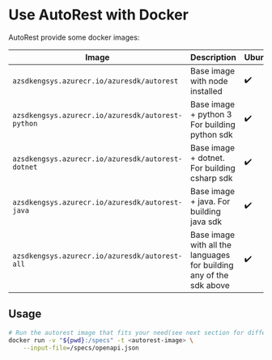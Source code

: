 # Use AutoRest with Docker

AutoRest provide some docker images:

| Image                                             | Description                                                         | Ubuntu             |
| ------------------------------------------------- | ------------------------------------------------------------------- | ------------------ |
| `azsdkengsys.azurecr.io/azuresdk/autorest`        | Base image with node installed                                      | :heavy_check_mark: |
| `azsdkengsys.azurecr.io/azuresdk/autorest-python` | Base image + python 3 For building python sdk                       | :heavy_check_mark: |
| `azsdkengsys.azurecr.io/azuresdk/autorest-dotnet` | Base image + dotnet. For building csharp sdk                        | :heavy_check_mark: |
| `azsdkengsys.azurecr.io/azuresdk/autorest-java`   | Base image + java. For building java sdk                            | :heavy_check_mark: |
| `azsdkengsys.azurecr.io/azuresdk/autorest-all`    | Base image with all the languages for building any of the sdk above | :heavy_check_mark: |

## Usage

```bash
# Run the autorest image that fits your need(see next section for different options) and mount the current directory to access the openapi spec there.
docker run -v "${pwd}:/specs" -t <autorest-image> \
    --input-file=/specs/openapi.json
```
